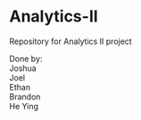 # Analytics-II
Repository for Analytics II project <br>

Done by: <br>
Joshua <br>
Joel <br>
Ethan <br>
Brandon <br>
He Ying <br>

